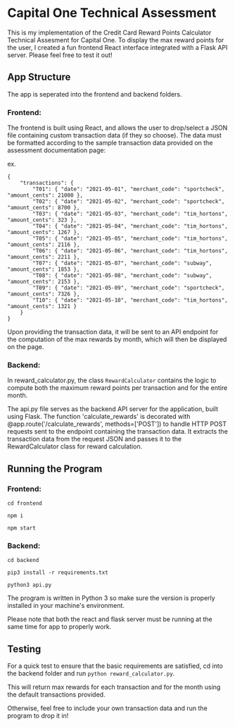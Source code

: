 # Capital One Technical Assessment
This is my implementation of the Credit Card Reward Points Calculator Technical Assesment for Capital One. To display the max reward points for the user, I created a fun frontend React interface integrated with a Flask API server. Please feel free to test it out! 

## App Structure
The app is seperated into the frontend and backend folders. 

### Frontend: 
The frontend is built using React, and allows the user to drop/select a JSON file containing custom transaction data (if they so choose). The data must be formatted according to the sample transaction data provided on the assessment documentation page: 

ex.
```
{
    "transactions": {
        "T01": { "date": "2021-05-01", "merchant_code": "sportcheck", "amount_cents": 21000 },
        "T02": { "date": "2021-05-02", "merchant_code": "sportcheck", "amount_cents": 8700 },
        "T03": { "date": "2021-05-03", "merchant_code": "tim_hortons", "amount_cents": 323 },
        "T04": { "date": "2021-05-04", "merchant_code": "tim_hortons", "amount_cents": 1267 },
        "T05": { "date": "2021-05-05", "merchant_code": "tim_hortons", "amount_cents": 2116 },
        "T06": { "date": "2021-05-06", "merchant_code": "tim_hortons", "amount_cents": 2211 },
        "T07": { "date": "2021-05-07", "merchant_code": "subway", "amount_cents": 1853 },
        "T08": { "date": "2021-05-08", "merchant_code": "subway", "amount_cents": 2153 },
        "T09": { "date": "2021-05-09", "merchant_code": "sportcheck", "amount_cents": 7326 },
        "T10": { "date": "2021-05-10", "merchant_code": "tim_hortons", "amount_cents": 1321 }
    }
}
```

Upon providing the transaction data, it will be sent to an API endpoint for the computation of the max rewards by month, which will then be displayed on the page. 

### Backend: 
In reward_calculator.py, the class `RewardCalculator` contains the logic to compute both the maximum reward points per transaction and for the entire month. 

The api.py file serves as the backend API server for the application, built using Flask. The function 'calculate_rewards' is decorated with @app.route('/calculate_rewards', methods=['POST']) to handle HTTP POST requests sent to the endpoint containing the transaction data. It extracts the transaction data from the request JSON and passes it to the RewardCalculator class for reward calculation.

## Running the Program
### Frontend:

```cd frontend```

```npm i```

```npm start```

### Backend: 

```cd backend```

```pip3 install -r requirements.txt```

```python3 api.py```

The program is written in Python 3 so make sure the version is properly installed in your machine's environment. 

Please note that both the react and flask server must be running at the same time for app to properly work. 

## Testing 
For a quick test to ensure that the basic requirements are satisfied, cd into the backend folder and run ```python reward_calculator.py```. 

This will return max rewards for each transaction and for the month using the default transactions provided. 

Otherwise, feel free to include your own transaction data and run the program to drop it in!
